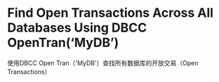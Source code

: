 # Find Open Transactions Across All Databases Using DBCC OpenTran(‘MyDB’)
 使用DBCC Open Tran（'MyDB'）查找所有数据库的开放交易（Open Transactions）
